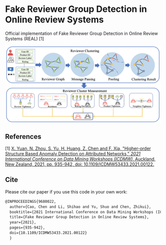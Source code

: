# Fake Reviewer Group Detection in Online Review Systems
Official implementation of Fake Reviewer Group Detection in Online Review Systems (REAL) [1]


![](./fig3.png)

## References

[1] [ X. Yuan, N. Zhou, S. Yu, H. Huang, Z. Chen and F. Xia, "Higher-order Structure Based Anomaly Detection on Attributed Networks," *2021 International Conference on Data Mining Workshops (ICDMW)*, Auckland, New Zealand, 2021, pp. 935-942, doi: 10.1109/ICDMW53433.2021.00122.](https://ieeexplore.ieee.org/abstract/document/9680022)



## Cite

Please cite our paper if you use this code in your own work:
```latex
@INPROCEEDINGS{9680022,
  author={Cao, Chen and Li, Shihao and Yu, Shuo and Chen, Zhikui},
  booktitle={2021 International Conference on Data Mining Workshops (ICDMW)}, 
  title={Fake Reviewer Group Detection in Online Review Systems}, 
  year={2021},
  pages={935-942},
  doi={10.1109/ICDMW53433.2021.00122}
  }
```
